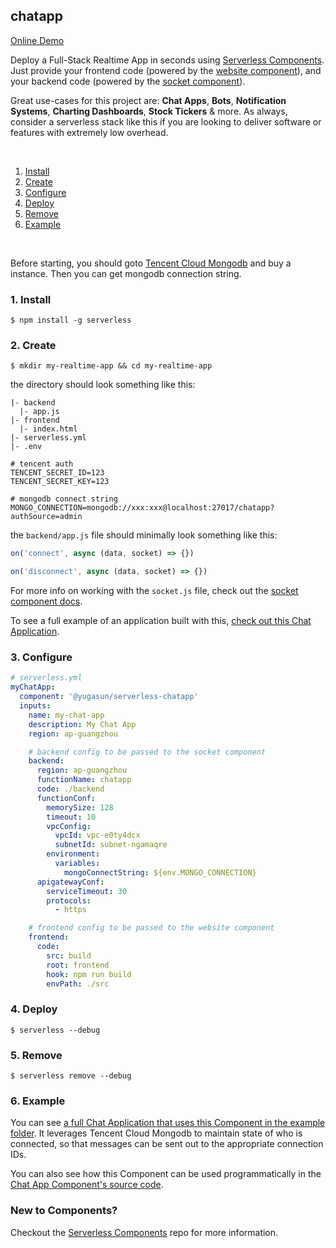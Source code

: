 ## chatapp

[Online Demo](https://lfe5nxq-4651j5b-1251556596.cos-website.ap-guangzhou.myqcloud.com)

Deploy a Full-Stack Realtime App in seconds using [Serverless Components](https://github.com/serverless/components). Just provide your frontend code (powered by the [website component](https://github.com/serverless-components/tencent-website)), and your backend code (powered by the [socket component](https://github.com/serverless-components/tencent-websocket)).

Great use-cases for this project are: **Chat Apps**, **Bots**, **Notification Systems**, **Charting Dashboards**, **Stock Tickers** & more. As always, consider a serverless stack like this if you are looking to deliver software or features with extremely low overhead.

&nbsp;

1. [Install](#1-install)
2. [Create](#2-create)
3. [Configure](#3-configure)
4. [Deploy](#4-deploy)
5. [Remove](#5-remove)
6. [Example](#6-example)

&nbsp;

Before starting, you should goto [Tencent Cloud Mongodb](https://console.cloud.tencent.com/mongodb) and buy a instance. Then you can get mongodb connection string.

### 1. Install

```console
$ npm install -g serverless
```

### 2. Create

```console
$ mkdir my-realtime-app && cd my-realtime-app
```

the directory should look something like this:

```
|- backend
  |- app.js
|- frontend
  |- index.html
|- serverless.yml
|- .env

```

```.env
# tencent auth
TENCENT_SECRET_ID=123
TENCENT_SECRET_KEY=123

# mongodb connect string
MONGO_CONNECTION=mongodb://xxx:xxx@localhost:27017/chatapp?authSource=admin

```

the `backend/app.js` file should minimally look something like this:

```js
on('connect', async (data, socket) => {})

on('disconnect', async (data, socket) => {})
```

For more info on working with the `socket.js` file, check out the [socket component docs](https://github.com/serverless-components/tencent-websocket).

To see a full example of an application built with this, [check out this Chat Application](https://github.com/yugasun/chatappapp/tree/master/example).

### 3. Configure

```yml
# serverless.yml
myChatApp:
  component: '@yugasun/serverless-chatapp'
  inputs:
    name: my-chat-app
    description: My Chat App
    region: ap-guangzhou

    # backend config to be passed to the socket component
    backend:
      region: ap-guangzhou
      functionName: chatapp
      code: ./backend
      functionConf:
        memorySize: 128
        timeout: 10
        vpcConfig:
          vpcId: vpc-e0ty4dcx
          subnetId: subnet-ngamaqre
        environment:
          variables:
            mongoConnectString: ${env.MONGO_CONNECTION}
      apigatewayConf:
        serviceTimeout: 30
        protocols:
          - https

    # frontend config to be passed to the website component
    frontend:
      code:
        src: build
        root: frontend
        hook: npm run build
        envPath: ./src
```

### 4. Deploy

```console
$ serverless --debug

```

### 5. Remove

```console
$ serverless remove --debug

```

### 6. Example

You can see [a full Chat Application that uses this Component in the example folder](https://github.com/yugasun/chatapp/tree/master/example). It leverages Tencent Cloud Mongodb to maintain state of who is connected, so that messages can be sent out to the appropriate connection IDs.

You can also see how this Component can be used programmatically in the [Chat App Component's source code](https://github.com/yugasun/chatapp/blob/master/serverless.js).

### New to Components?

Checkout the [Serverless Components](https://github.com/serverless/components) repo for more information.
